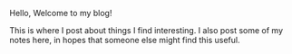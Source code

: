 Hello, Welcome to my blog! 

This is where I post about things I find interesting. I also post some of my notes here, in hopes that someone else might find this useful.